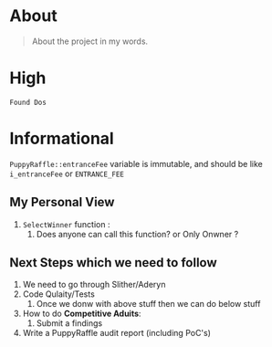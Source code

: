 # About 

> About the project in  my words.

# High

    Found Dos


# Informational

`PuppyRaffle::entranceFee` variable is immutable, and should be like `i_entranceFee` or `ENTRANCE_FEE`



## My Personal View 

1. `SelectWinner` function : 
   1. Does anyone can call this function? or Only Onwner ?
   
## Next Steps which we need to follow
1. We need to go through Slither/Aderyn
2. Code Qulaity/Tests
   1. Once we donw with above stuff then we can do below stuff
3. How to do **Competitive Aduits**:
   1. Submit a findings
4. Write a PuppyRaffle audit report (including PoC's)